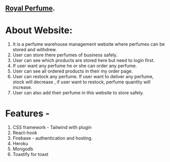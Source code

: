 ## [Royal Perfume](https://royal-perfume.web.app/).

# About Website: 
1. It is a perfume warehouse management website where perfumes can be stored and withdrew.
2. User can store there perfumes of business safely. 
3. User can see which products are stored here but need to login first. 
4. If user want any perfume he or she can order any perfume.
5. User can see all ordered products in their my order page.
6. User can restock any perfume. If user want to deliver any perfume, stock will decrease , if user want to restock, perfume quantity will increase.
7. User can also add their perfume in this website to store safely.


# Features - 
1. CSS framework - Tailwind with plugin
2. React-hook
3. Firebase - authentication and hosting.
4. Heroku
5. Mongodb
6. Toastify for toast